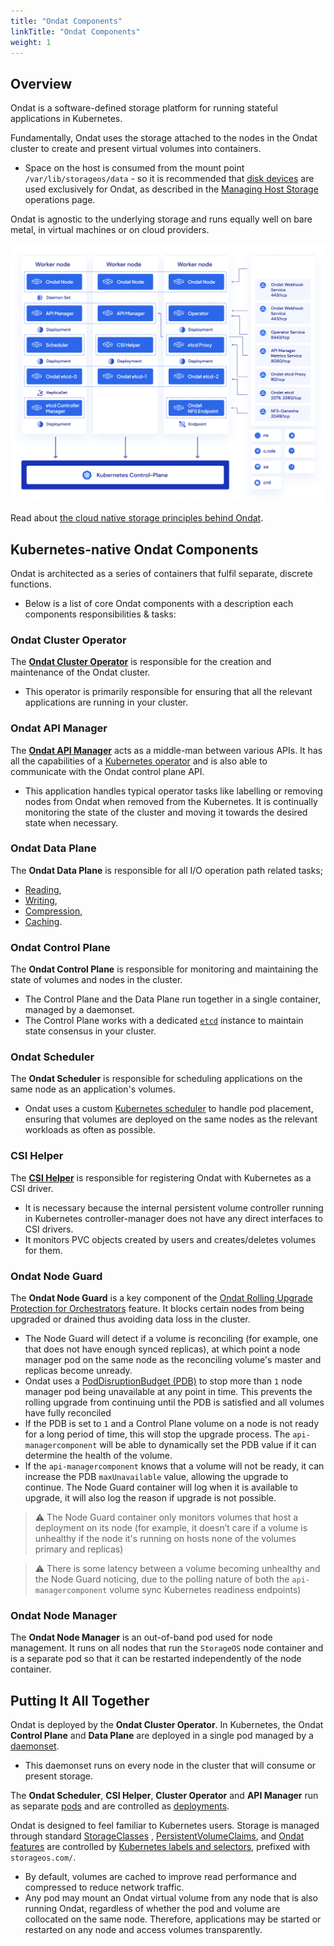```yaml
---
title: "Ondat Components"
linkTitle: "Ondat Components"
weight: 1
---
```


## Overview

Ondat is a software-defined storage platform for running stateful applications in Kubernetes.

Fundamentally, Ondat uses the storage attached to the nodes in the Ondat cluster to create and present virtual volumes into containers. 
- Space on the host is consumed from the mount point `/var/lib/storageos/data` - so it is recommended that [disk devices](https://en.wikipedia.org/wiki/Disk_storage) are used exclusively for Ondat, as described in the [Managing Host Storage](/docs/operations/managing-host-storage) operations page.

Ondat is agnostic to the underlying storage and runs equally well on bare metal, in virtual machines or on cloud providers.

![Ondat cluster Components Diagram](/images/docs/concepts/ondat-deployment.png)

Read about [the cloud native storage principles behind Ondat](https://www.ondat.io/platform/platform-overview).

## Kubernetes-native Ondat Components 

Ondat is architected as a series of containers that fulfil separate, discrete functions. 
- Below is a list of core Ondat components with a description each components responsibilities & tasks:

### Ondat Cluster Operator

The [**Ondat Cluster Operator**](https://github.com/storageos/operator) is responsible for the creation and maintenance of the Ondat cluster. 
- This operator is primarily responsible for ensuring that all the relevant applications are running in your cluster.

### Ondat API Manager

The [**Ondat API Manager**](https://github.com/storageos/api-manager) acts as a middle-man between various APIs. It has all the capabilities of a [Kubernetes operator](https://kubernetes.io/docs/concepts/extend-kubernetes/operator/) and is also able to communicate with the Ondat control plane API.
- This application handles typical operator tasks like labelling or removing nodes from Ondat when removed from the Kubernetes. It is continually monitoring the state of the cluster and moving it towards the desired state when necessary.

### Ondat Data Plane

The **Ondat Data Plane** is responsible for all I/O operation path related tasks; 
- [Reading](https://en.wikipedia.org/wiki/Reading_%28computer%29),
- [Writing](https://en.wikipedia.org/wiki/Read%E2%80%93write_memory), 
- [Compression](https://en.wikipedia.org/wiki/Data_compression),
- [Caching](https://en.wikipedia.org/wiki/Cache_%28computing%29).

### Ondat Control Plane

The **Ondat Control Plane** is responsible for monitoring and maintaining the state of volumes and nodes in the cluster. 
- The Control Plane and the Data Plane run together in a single container, managed by a daemonset. 
- The Control Plane works with a dedicated [`etcd`](https://etcd.io/) instance to maintain state consensus in your cluster.

### Ondat Scheduler

The **Ondat Scheduler** is responsible for scheduling applications on the same node as an application's
volumes.
- Ondat uses a custom [Kubernetes scheduler](https://kubernetes.io/docs/concepts/scheduling-eviction/kube-scheduler/) to handle pod placement, ensuring that volumes are deployed on the same nodes as the relevant workloads as often as possible.

### CSI Helper

The [**CSI Helper**](https://github.com/storageos/external-provisioner) is responsible for registering Ondat with Kubernetes as a CSI driver. 
- It is necessary because the internal persistent volume controller running in Kubernetes controller-manager does not have any direct interfaces to CSI drivers. 
- It monitors PVC objects created by users and creates/deletes volumes for them.

### Ondat Node Guard

The **Ondat Node Guard** is a key component of the [Ondat Rolling Upgrade Protection for Orchestrators](/docs/concepts/rolling-upgrades/) feature. It blocks certain nodes from being upgraded or drained thus avoiding data loss in the cluster.
- The Node Guard will detect if a volume is reconciling (for example, one that does not have enough synced replicas), at which point a node manager pod on the same node as the reconciling volume's master and replicas become unready. 
- Ondat uses a [PodDisruptionBudget (PDB)](https://kubernetes.io/docs/tasks/run-application/configure-pdb/) to stop more than `1` node manager pod being unavailable at any point in time. This prevents the rolling upgrade from continuing until the PDB is satisfied and all volumes have fully reconciled
- If the PDB is set to `1` and a Control Plane volume on a node is not ready for a long period of time, this will stop the upgrade process. The `api-managercomponent` will be able to dynamically set the PDB value if it can determine the health of the volume. 
- If the `api-managercomponent` knows that a volume will not be ready, it can increase the PDB `maxUnavailable` value, allowing the upgrade to continue. The Node Guard container will log when it is available to upgrade, it will also log the reason if upgrade is not possible.

> ⚠️ The Node Guard container only monitors volumes that host a deployment on its node (for example, it doesn’t care if a volume is unhealthy if the node it's running on hosts none of the volumes primary and replicas)

> ⚠️ There is some latency between a volume becoming unhealthy and the Node Guard noticing, due to the polling nature of both the `api-managercomponent` volume sync Kubernetes readiness endpoints)

### Ondat Node Manager

The **Ondat Node Manager** is an out-of-band pod used for node management. It runs on all nodes that run the `StorageOS` node container and is a separate pod so that it can be restarted independently of the node container.

## Putting It All Together

Ondat is deployed by the **Ondat Cluster Operator**. In Kubernetes, the Ondat **Control Plane** and **Data Plane** are deployed in a single pod managed by a [daemonset](https://kubernetes.io/docs/concepts/workloads/controllers/daemonset/). 
- This daemonset runs on every node in the cluster that will consume or present storage. 

The **Ondat Scheduler**, **CSI Helper**, **Cluster Operator** and **API Manager** run as separate [pods](https://kubernetes.io/docs/concepts/workloads/pods/) and are controlled as [deployments](https://kubernetes.io/docs/concepts/workloads/controllers/deployment/).

Ondat is designed to feel familiar to Kubernetes users. Storage is managed through standard [StorageClasses](https://kubernetes.io/docs/concepts/storage/storage-classes/) , [PersistentVolumeClaims](https://kubernetes.io/docs/concepts/storage/persistent-volumes/), and [Ondat features](/docs/concepts/labels) are controlled by [Kubernetes labels and selectors](https://kubernetes.io/docs/concepts/overview/working-with-objects/labels/), prefixed with `storageos.com/`. 
- By default, volumes are cached to improve read performance and compressed to reduce network traffic.
- Any pod may mount an Ondat virtual volume from any node that is also running Ondat, regardless of whether the pod and volume are collocated on the same node. Therefore, applications may be started or restarted on any node and access volumes transparently.